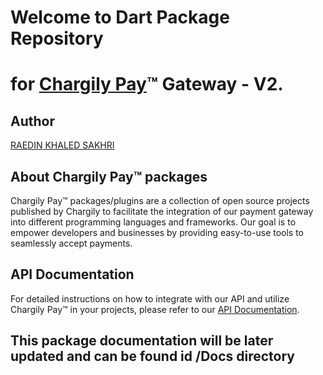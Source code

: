 # Welcome to Dart Package Repository
# for [Chargily Pay](https://chargily.com/business/pay "Chargily Pay")™ Gateway - V2.

## Author
[RAEDIN KHALED SAKHRI](https://www.linkedin.com/in/raedin-khaled-sakhri-167850232/)



## About Chargily Pay™ packages

Chargily Pay™ packages/plugins are a collection of open source projects published by Chargily to facilitate the integration of our payment gateway into different programming languages and frameworks. Our goal is to empower developers and businesses by providing easy-to-use tools to seamlessly accept payments.

## API Documentation

For detailed instructions on how to integrate with our API and utilize Chargily Pay™ in your projects, please refer to our [API Documentation](https://dev.chargily.com/pay-v2/introduction). 

## This package documentation will be later updated and can be found id /Docs directory
